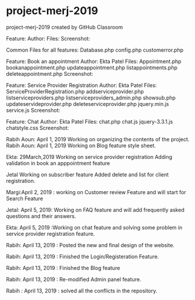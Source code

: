 # project-merj-2019
project-merj-2019 created by GitHub Classroom

Feature: 
Author: 
Files: 
Screenshot: 

Common Files for all features: 
	Database.php
	config.php
	customerror.php

Feature: Book an appointment 
Author: Ekta Patel 
Files:
	Appointment.php
	bookanappointment.php
	updateappointment.php
	listappointments.php
	deleteappointment.php
Screenshot:





Feature: Service Provider Registration
Author: Ekta Patel
Files:
	ServiceProviderRegistration.php
	addserviceprovider.php
	listserviceproviders.php
	listserviceproviders_admin.php
	showsub.php
	updateservideprovider.php
	deleteserviceprovider.php
	jquery.min.js
	service.js
Screenshot:





Feature: Chat
Author: Ekta Patel
Files: 
	chat.php
	chat.js
	jquery-3.3.1.js
	chatstyle.css
Screenshot: 











Rabih Aoun: April 1, 2019 Working on organizing the contents of the project.
Rabih Aoun: April 1, 2019 Working on Blog feature style sheet.

Ekta: 29March,2019
Working on service provider registration
Adding validation in book an apppointment feature

Jetal
Working on subscriber feature
Added delete and list for client registration.

Margi:April 2, 2019 : working on Customer review Feature and will start for Search Feature 

Jetal: April 5, 2019: Working on FAQ feature and will add frequently asked questions and their answers.

Ekta: April 5, 2019 :Working on chat feature and solving some problem in service provider registration feature.

Rabih: April 13, 2019 : Posted the new and final design of the website.

Rabih: April 13, 2019 : Finished the Login/Registeration Feature.

Rabih: April 13, 2019 : Finished the Blog feature 

Rabih: April 13, 2019 : Re-modified Admin panel feature.

Rabih : April 13, 2019 : solved all the conflicts in the repository.
